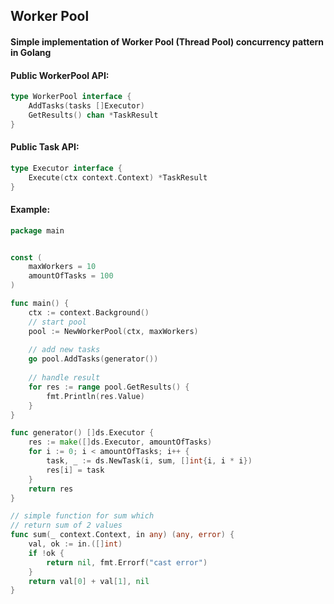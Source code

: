 ## Worker Pool
#### Simple implementation of Worker Pool (Thread Pool) concurrency pattern in Golang

#### Public WorkerPool API:
```go
type WorkerPool interface {
    AddTasks(tasks []Executor)
    GetResults() chan *TaskResult
}
```

#### Public Task API:
```go
type Executor interface {
    Execute(ctx context.Context) *TaskResult
}
```
#### Example:
```go
package main


const (
    maxWorkers = 10
    amountOfTasks = 100
)

func main() {
    ctx := context.Background()
    // start pool
    pool := NewWorkerPool(ctx, maxWorkers)
    
    // add new tasks
    go pool.AddTasks(generator())
    
    // handle result
    for res := range pool.GetResults() {
        fmt.Println(res.Value)
    }
}

func generator() []ds.Executor {
    res := make([]ds.Executor, amountOfTasks)
    for i := 0; i < amountOfTasks; i++ {
        task, _ := ds.NewTask(i, sum, []int{i, i * i})
        res[i] = task
    }
    return res
}

// simple function for sum which
// return sum of 2 values
func sum(_ context.Context, in any) (any, error) {
    val, ok := in.([]int)
    if !ok {
        return nil, fmt.Errorf("cast error")
    }
    return val[0] + val[1], nil
}
```